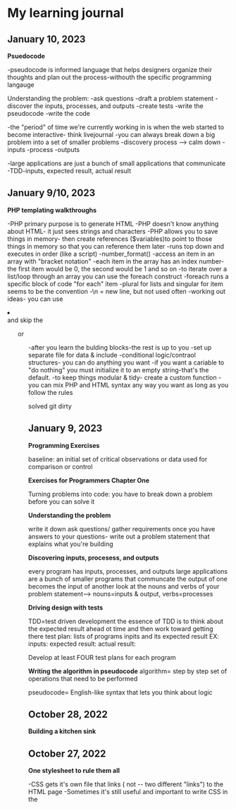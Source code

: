 # My learning journal

## January 10, 2023

**Psuedocode** 

-pseudocode is informed language that helps designers organize their thoughts and plan out the process-withouth the specific programming langauge 

Understanding the problem: 
-ask questions 
-draft a problem statement 
-discover the inputs, processes, and outputs 
-create tests
-write the pseudocode
-write the code

-the "period" of time we're currently working in is when the web started to become interactive- think livejournal 
-you can always break down a big problem into a set of smaller problems 
-discovery process --> calm down 
	-inputs
	-process
	-outputs

-large applications are just a bunch of small applications that communicate
-TDD-inputs, expected result, actual result 

## January 9/10, 2023

**PHP templating walkthroughs** 

-PHP primary purpose is to generate HTML 
-PHP doesn't know anything about HTML- it just sees strings and characters 
-PHP allows you to save things in memory- then create references ($variables)to point to those things in memory so that you can reference them later 
-runs top down and executes in order (like a script)
-number_format() 
-access an item in an array with "bracket notation" 
-each item in the array has an index number-the first item would be 0, the second would be 1 and so on 
-to iterate over a list/loop through an array you can use the foreach construct 
-foreach runs a specific block of code "for each" item 
-plural for lists and singular for item seems to be the convention 
-\n = new line, but not used often 
-working out ideas- you can use <li></li> and skip the <ul> or <ol>
-after you learn the bulding blocks-the rest is up to you 
-set up separate file for data & include 
-conditional logic/contraol structures- you can do anything you want 
-if you want a cariable to "do nothing" you must initialize it to an empty string-that's the default. 
-to keep things modular & tidy- create a custom function 
-you can mix PHP and HTML syntax any way you want as long as you follow the rules


solved git dirty 

## January 9, 2023

**Programming Exercises** 

baseline: an initial set of critical observations or data used for comparison or control

**Exercises for Programmers Chapter One** 

Turning problems into code: you have to break down a problem before you can solve it 

**Understanding the problem**

write it down 
ask questions/ gather requirements
once you have answers to your questions- write out a problem statement that explains what you're building 

**Discovering inputs, procesess, and outputs**

every program has inputs, processes, and outputs 
large applications are a bunch of smaller programs that communcate 
the output of one becomes the input of another 
look at the nouns and verbs of your problem statement--> nouns=inputs & output, verbs=processes

**Driving design with tests** 

TDD=test driven development 
the essence of TDD is to think about the expected result ahead ot time and then work toward getting there 
test plan: lists of programs inpits and its expected result 
EX: 
inputs: 
expected result: 
actual result: 

Develop at least FOUR test plans for each program 

**Writing the algorithm in pseudocode** 
algorithm= step by step set of operations that need to be performed 

pseudocode= English-like syntax that lets you think about logic 




## October 28, 2022

**Building a kitchen sink**



## October 27, 2022

**One stylesheet to rule them all**

-CSS gets it's own file that links (<link> not <a> -- two different 
"links") to the HTML page
-Sometimes it's still useful and important to write CSS in the <style> 
element. 
-how to "link" -- <link rel="stylesheet" href="style.css"> 
-rel=relationship
-href=hypertext reference (URL)

## October 26, 2022

**Big Picture Layout Concerns**

-start thinking about the areas of the page as mini websites
-Some better elements to consider: 
   -section -- since the page is usually made up of sections
   -div --generic division of content-- think of it as being used for 
	  grounding things, but purely for visual layout purposes.  
   -inner-column or< div class="inner-column"> --inner-column puts a 
    restraint on content so that it doesn't span the entire page  

## October 25, 2022 

**Code completion, IntelliSense, and Emmet**

-learned that sublime and other text editors can try to complete what 
you're writing and that it can be super helpful once you are proficient 
-for now I turned all of those features off to practice as much as 
possible and to force myself to remember things 

**Milestone CSS Selector videos**

-cmd + / = comment out
cmd+] = indent whole line of code
-ch (characters) as a width unit 
-body= first css rule/biggest scope
-the more specific the rule is-that's the style that will be applied with 
a higher precedence

CSS Rule 
something <--selector {
	something <--property: something <--value; 
	} <--this whole thing is the "style declaration" 

reset/setup 
body

img {
  display: block; 
  width: 100%; 
  height: auto; 
  } <--this is telling the image to fill its space 

* {} <-- universal selector 

-you can't put display block inside of inline elements 
-custom elements are inline by default and need a specific display type 
-inherit=inherits parent's style ex: color: inherit; 
-you can make a list of decendant combinators 
--pause here & will resume on another day-- 



## October 24, 2022

**Uncle Bill's site**

-downloaded the sip app for color 
-learned about background-image: linear-gradient and its properties 
-border-radius: 10px rounds corners 
-the weekend's  goal was to mark up a picture of a website and recreate it
-today we watched a solution of how to recreate the site and were given 
instructions on how it needed to be amended 
-things I learned after watching the solution: 
	-should have used vw for  measurement on h1 so that it wouldn't be 
	too big
	-remember to use CSS clamp 
	 




## October 22, 2022

**Semantic markup and CSS Classes**

-div=generic divider
-id=unique identifier 
-class=a way to put another descriptor onto an element 
-padding is part of the element
-margin is the sapce around/between the element(s)
-when you float-it takes it out of the standard document flow-the way to 
fix this is to use {box-sizing: border-box;}
-ids are not for styling 
-classes are for styling 




## October 21, 2022

**Resets and box-sizing**

-content box vs border box 
-border-box does the math for you- you don't have to try and figure out 
how something is going to fit if the margin is one size or there's 
padding, etc. 
-put box-sizing border-box at the beginng of your css



## October 20, 2022

**Videos About Printing**

- first video was about Ben Franklin and how he really viewed himself as a 
printer- and the enormous effect he had in the newspaper world (also his 
brother's influence that I knew nothing about) 
- the linotype! Wow this stuff was wild! I had no idea how any printing 
was done I guess? So much lead! 
- We've been using some type of printing press for a very very very very 
long time. I have the timeline saved. We've come so far, but we stayed the 
same for a really long time. We used the same techniques for over 100 
years. Just wild. 
- Everything was so thought out and more permanent. Now it feels so easy 
to fix any kind of mistake. 


## October 19, 2022

**Styling text & Resets**

- html elements all have some default styling built in
- css reset allows for the bulk of that styling to be stripped away 
- links are still going to be blue and underlined even with the reset 
- there's something called a meyer-reset for text-editors 
- css selectors
- adjacent sibling combinators- a little weird at first
ex: h2 + p { do this thing } which translates to any p preceded by an h2 
.. gonna take some practice 
- I need to work on a resume but its intimidating- and I need to get some 
goals down on paper so that i can be successful! 



## October 18, 2022

**iFrames & Hash Links**

- iFrame is an html element that allows you to put some other website 
within a website- codepen uses iFrame. 
- substack also uses iFrame to have a subscription link embedded into your 
own webpage 
- web crawlers can't read anything that's in an iFrame
- iFrames are not optimized for search engines 
- hash links allow you to jump to different sections of a page with the 
use of id tags. 
- id tags should be lowercase and kept meaningful and simple 
- ex:  <thing id="thing">
- learned some new block level elements- header, main, section, footer 

## October 17, 2022 

**Pens!** 

- understanding codepen and how it can be a very useful tool for testing 
out ideas and problems and getting instant feedback 
- pen tool in affinity designer. I watched tutorials on this and got 
comfortable with tracing some simple designs to gain understanding of how 
the different pen-tool options work.
- I currently prefer pen-mode over smart-mode. This will take a lot of 
practice to become good with it. 
- Display:inline-block was also introduced today. It has a combination of 
properties that it can use- not just limited to what inline elements can 
do or what block elements can do.

 ## October 15, 2022

**Challenge-1**

- I spent some time setting up a file structure that I thought would work. 
It was very simple. 
- I learned a bit more about how index files work and that they belong in 
every folder/subfolder/sub-subfolder
- My biggest challenge on this was talking myself through backing out of 
nested files. 
- I also got to implement the meta-viewport tag and see how that is so 
handy for phones 
- more FTP and practice/getting comfortable with syncs on the server 
- made my first meaningful commit in tower (it felt less scary since 
having so much practice using git) 

## October 14, 2022

**Style Tag**

- learned how to add the style element into the head of html
- moved all of my styling from my current projects into that format 
- What is an abbr tag? 
- a few new style elements are- line-height which is a non-unit, 
letter-spaced which uses the em unit, and max-width which can use the ch 
unit (ch=characters)

**remember: less but better**

## Oct 13, 2022

**affinity designer**

- learned how to create gradients
- had my first go at getting into a really creative headspace but 
revisiting my visual-inspiration folder and organizing that
- installed and set up divvy-this is definitely going to be helpful. 



## October 11 & 12, 2022 

**metadata** 

- data about data 
- use the inspect tool to look at other code
- I was surprised at some of the websites I frequent and their lack of 
metadata
- running a lighthouse test- helps you learn what websites are doing other 
than just looking at the code 
- metadata is important in giving descriptions about your site, providing 
an image to along with that description, allows you to be more 
searchable/discoverable. 

## October 10, 2022 

- I got more into understanding FTP and how transmit works 
- Learned about the importance of a relative file path and what that is. 
- an example: projects/four-page-site/contact.html, but I am wondering if 
it could just be as simple as: contact.html since the path of 
proects/four-page-site/contact.html repeats if I don't shorten it to just 
contact.html. 
- contact.html works locally, but i'm struggling to figure out why that 
doesn't work within the server 


## October 8 & 9, 2022

**FTP** 

- File Transfer Protocol
- I decided to give transmit a try. The look of it makes a lot of sense 
and it was pretty easy to figure out. 
- Problems arose when I was trying to change my links in my html from 
local to peprojects.dev. I cleared the browser cache in chrome many times 
and could not get my updates to appear. I took all of my files out of 
transmit and re-added them. That didn't work. I took then out again and 
used the sync feature. That also didn't work. Thankfully Emily was there 
helping me test it all this morning. She said it all works on her end and 
suggested using a different browser. Boom! Everything working just fine 
with safari. Not sure what's up with chrome. 
- Got to play in html a little but, but not as much as I wanted. Ready to 
start styling! 

## October 7, 2022

**Block vs. Inline**

- [x] This is a test to see if I fixed the file path
- block stacks vertically _think layers of a cake_
- inline go in a line _follow a horizontal path and break to the next 
line_
- h1 and h2 are large and bold and are the most important thing on the 
page _remember that these elements are for describing not just visually_
- a links are display: inline by default
- you hit and error _read it and assume it means something_
- break lots of stuff
- some elements are structural and some are content
- display: block is responsive





## October 6, 2022 

**Web Portal**

- I did not budget my time well today, but I got it all done. It's amazing how the desire to keep going is 
there when you know you're in the process of changing your life. 
- I thought about how simple the web used to be. You had to **know** what you were looking for. It was so 
much harder to stumble upon anything. 
- The business card site exercise was really tough. I had a hard time finding examples. Once I put in 
business card style sites I had a little luck. Only sites that sell business cards kept popping up. The 
card sites I did find pretty much all left something to be desired. Just something to think about as I 
make my own one day soon. 
- Making my own personal web portal was really fun and satisfying. I know I'll add to it. I've already 
thought of like five things I want to add. 
- I set a goal of making a daily check-list in the mornings. Tomorrow will be day one. 


## October 5, 2022 

**Networking**

- Learn to start writing about myself and what I can do 
- Demonstrate a clear goal and a passion for sharing it 
- Create a cohesive brand and vision 
- Make yourself known and be well-liked 
- Write some interesting articles and create some interesting projects 
- Create a substack and mailing list 
- Start behaving like a real designer RIGHT NOW! 

Today is all about adjusting my mindset. I am going to be a designer/programmer of 
some sort so I need to putting it out into the world in a professional and serious 
way. I have confidence in the things that I have learned so far and will continue to 
build that with lots of practice. 

## October 4, 2022 

**Notes**

- Markdown language is clean and enjoyable to write. 
- Git has given me a lot of trouble. It's working now! I learned that in 
order to rename a branch you must commit a file first. 
- Take breaks. Walk away. It actually saves you time. 
- All of this file path stuff fully connected when I started to use the 
anchor element in HTML. 
- I was able to build a webpage today and fully understand it. I ran into 
a few problems-mostly forgetting closing tags-but that will come with 
practice. 
- I also understand all of the stuff at the top of an html text file. In 
the past I've been told to just hit tab or something and everything will 
appear and I don't need to worry about it. Having the knowledge of what 
everything on the page means in empowering. 

_don't forget about [MDN](https://developer.mozilla.org/en-US/docs/Web/HTML/Element)._


